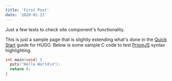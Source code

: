 ```yaml
---
title: 'First Post'
date: '2020-01-21'
---
```


Just a few tests to check site component's functionality.

This is just a sample page that is slightly extending what's done in the [Quick Start](https://gohugo.io/getting-started/quick-start) guide for HUGO. Below is some sample C code to test [PrismJS](https://prismjs.com/) syntax highlighting.

```c
int main(void) {
  puts("Hello World\n");
  return 0;
}
```